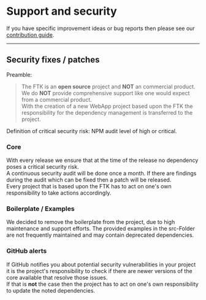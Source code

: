 # Support and security

If you have specific improvement ideas or bug reports then please see our [contribution guide](../../CONTRIBUTING.md).

----

## Security fixes / patches

Preamble:  
> The FTK is an **open source** project and **NOT** an commercial product.  
> We do **NOT** provide comprehensive support like one would expect from a commercial product.  
> With the creation of a new WebApp project based upon the FTK the responsibility for the dependency management is transferred to the project.  

Definition of critical security risk: NPM audit level of high or critical.

### Core

With every release we ensure that at the time of the release no dependency poses a critical security risk.  
A continuous security audit will be done once a month. If there are findings during the audit which can be fixed then a patch will be released.  
Every project that is based upon the FTK has to act on one's own responsibility to take actions accordingly.

### Boilerplate / Examples

We decided to remove the boilerplate from the project, due to high maintenance and support efforts.
The provided examples in the src-Folder are not frequently maintained and may contain deprecated dependencies.

### GitHub alerts

If GitHub notifies you about potential security vulnerabilities in your project it is the project's responsibility to check if there are newer versions
of the core available that resolve those issues.  
If that is **not** the case then the project has to act on one's own responsibility to update the noted dependencies.
